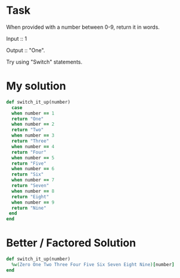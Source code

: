 # Task
When provided with a number between 0-9, return it in words.

Input :: 1

Output :: "One".

Try using "Switch" statements.

# My solution
```ruby
def switch_it_up(number)
  case
  when number == 1
  return "One"
  when number == 2
  return "Two"
  when number == 3
  return "Three"
  when number == 4
  return "Four"
  when number == 5
  return "Five"
  when number == 6
  return "Six"
  when number == 7
  return "Seven"
  when number == 8
  return "Eight"
  when number == 9
  return "Nine"
 end
end
```

# Better / Factored Solution
```ruby
def switch_it_up(number)
  %w(Zero One Two Three Four Five Six Seven Eight Nine)[number]
end
```
